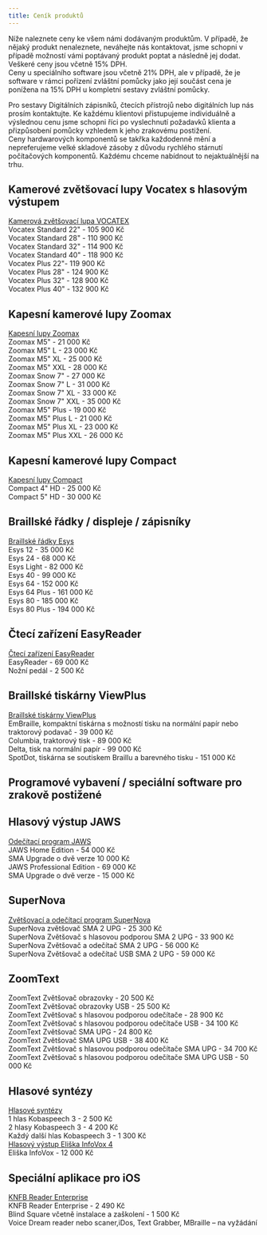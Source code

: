 ```yaml
---
title: Ceník produktů
---
```


Níže naleznete ceny ke všem námi dodávaným produktům. V případě, že nějaký produkt nenaleznete, neváhejte nás kontaktovat, jsme schopni v případě možností vámi poptávaný produkt poptat a následně jej dodat.  
Veškeré ceny jsou včetně 15% DPH.  
Ceny u speciálního software jsou včetně 21% DPH, ale v případě, že je software v rámci pořízení zvláštní pomůcky jako její součást cena je ponížena na 15% DPH u kompletní sestavy zvláštní pomůcky.  
  
Pro sestavy Digitálních zápisníků, čtecích přístrojů nebo digitálních lup nás prosím kontaktujte. Ke každému klientovi přistupujeme individuálně a výslednou cenu jsme schopni říci po vyslechnutí požadavků klienta a přizpůsobení pomůcky vzhledem k jeho zrakovému postižení.  
Ceny hardwarových komponentů se takřka každodenně mění a nepreferujeme velké skladové zásoby z důvodu rychlého stárnutí počítačových komponentů. Každému chceme nabídnout to nejaktuálnější na trhu.  
  

## Kamerové zvětšovací lupy Vocatex s hlasovým výstupem

  
[Kamerová zvětšovací lupa VOCATEX](/clanky/kamerova-zvetsovaci-lupa-vocatex/)  
Vocatex Standard 22" - 105 900 Kč  
Vocatex Standard 28" - 110 900 Kč  
Vocatex Standard 32" - 114 900 Kč  
Vocatex Standard 40" - 118 900 Kč  
Vocatex Plus 22"- 119 900 Kč  
Vocatex Plus 28" - 124 900 Kč  
Vocatex Plus 32" - 128 900 Kč  
Vocatex Plus 40" - 132 900 Kč  
  

## Kapesní kamerové lupy Zoomax

  
[Kapesní lupy Zoomax](/clanky/kapesni-lupy-zoomax/)  
Zoomax M5" - 21 000 Kč  
Zoomax M5" L - 23 000 Kč  
Zoomax M5" XL - 25 000 Kč  
Zoomax M5" XXL - 28 000 Kč  
Zoomax Snow 7" - 27 000 Kč  
Zoomax Snow 7" L - 31 000 Kč  
Zoomax Snow 7" XL - 33 000 Kč  
Zoomax Snow 7" XXL - 35 000 Kč  
Zoomax M5" Plus - 19 000 Kč  
Zoomax M5" Plus L - 21 000 Kč  
Zoomax M5" Plus XL - 23 000 Kč  
Zoomax M5" Plus XXL - 26 000 Kč  
  

## Kapesní kamerové lupy Compact

  
[Kapesní lupy Compact](/clanky/kapesni-lupy-compact/)  
Compact 4" HD - 25 000 Kč  
Compact 5" HD - 30 000 Kč  
  

## Braillské řádky / displeje / zápisníky

  
[Braillské řádky Esys](/clanky/braillske-radky-esys/)  
Esys 12 - 35 000 Kč  
Esys 24 - 68 000 Kč  
Esys Light - 82 000 Kč  
Esys 40 - 99 000 Kč  
Esys 64 - 152 000 Kč  
Esys 64 Plus - 161 000 Kč  
Esys 80 - 185 000 Kč  
Esys 80 Plus - 194 000 Kč  
  

## Čtecí zařízení EasyReader

  
[Čtecí zařízení EasyReader](/clanky/cteci-zarizeni-easyreader/)  
EasyReader - 69 000 Kč  
Nožní pedál - 2 500 Kč  
  

## Braillské tiskárny ViewPlus

  
[Braillské tiskárny ViewPlus](/clanky/braillske-tiskarny-viewplus/)  
EmBraille, kompaktní tiskárna s možností tisku na normální papír nebo traktorový podavač - 39 000 Kč  
Columbia, traktorový tisk - 89 000 Kč  
Delta, tisk na normální papír - 99 000 Kč  
SpotDot, tiskárna se soutiskem Braillu a barevného tisku - 151 000 Kč  
  

## Programové vybavení / speciální software pro zrakově postižené

  

## Hlasový výstup JAWS

  
[Odečítací program JAWS](/clanky/odecitaci-program-jaws/)  
JAWS Home Edition - 54 000 Kč  
SMA Upgrade o dvě verze 10 000 Kč  
JAWS Professional Edition - 69 000 Kč  
SMA Upgrade o dvě verze - 15 000 Kč  
  

## SuperNova

  
[Zvětšovací a odečítací program SuperNova](/clanky/zvetsovaci-a-odecitaci-program-supernova/)  
SuperNova zvětšovač SMA 2 UPG - 25 300 Kč  
SuperNova Zvětšovač s hlasovou podporou SMA 2 UPG - 33 900 Kč  
SuperNova Zvětšovač a odečítač SMA 2 UPG - 56 000 Kč  
SuperNova Zvětšovač a odečítač USB SMA 2 UPG - 59 000 Kč  
  

## ZoomText

  
ZoomText Zvětšovač obrazovky - 20 500 Kč  
ZoomText Zvětšovač obrazovky USB - 25 500 Kč  
ZoomText Zvětšovač s hlasovou podporou odečítače - 28 900 Kč  
ZoomText Zvětšovač s hlasovou podporou odečítače USB - 34 100 Kč  
ZoomText Zvětšovač SMA UPG - 24 800 Kč  
ZoomText Zvětšovač SMA UPG USB - 38 400 Kč  
ZoomText Zvětšovač s hlasovou podporou odečítače SMA UPG - 34 700 Kč  
ZoomText Zvětšovač s hlasovou podporou odečítače SMA UPG USB - 50 000 Kč  
  

## Hlasové syntézy

  
[Hlasové syntézy](/clanky/hlasove-syntezy/)  
1 hlas Kobaspeech 3 - 2 500 Kč  
2 hlasy Kobaspeech 3 - 4 200 Kč  
Každý další hlas Kobaspeech 3 - 1 300 Kč  
[Hlasový výstup Eliška InfoVox 4](/clanky/hlasova-synteza-eliska/)  
Eliška InfoVox - 12 000 Kč  
  

## Speciální aplikace pro iOS

  
[KNFB Reader Enterprise](/clanky/knfb-reader-enterprise/)  
KNFB Reader Enterprise - 2 490 Kč  
Blind Square včetně instalace a zaškolení - 1 500 Kč  
Voice Dream reader nebo scaner,iDos, Text Grabber, MBraille – na vyžádání
